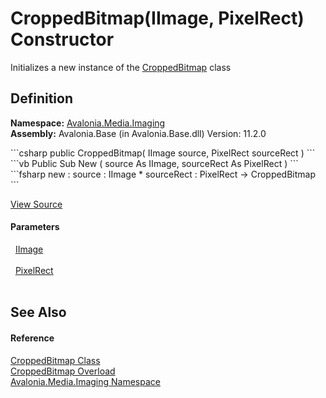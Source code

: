 # CroppedBitmap(IImage, PixelRect) Constructor


Initializes a new instance of the <a href="T_Avalonia_Media_Imaging_CroppedBitmap">CroppedBitmap</a> class



## Definition
**Namespace:** <a href="N_Avalonia_Media_Imaging">Avalonia.Media.Imaging</a>  
**Assembly:** Avalonia.Base (in Avalonia.Base.dll) Version: 11.2.0

<Tabs groupId="api-code-preview">
<TabItem value="csharp" label="C#">
```csharp
public CroppedBitmap(
	IImage source,
	PixelRect sourceRect
)
```
</TabItem>
<TabItem value="vb" label="VB">
```vb
Public Sub New ( 
	source As IImage,
	sourceRect As PixelRect
)
```
</TabItem>
<TabItem value="fsharp" label="F#">
```fsharp
new : 
        source : IImage * 
        sourceRect : PixelRect -> CroppedBitmap
```
</TabItem>
</Tabs>



<a href="https://github.com/AvaloniaUI/Avalonia/tree/master/src/Avalonia.Base/Media/Imaging/CroppedBitmap.cs#L53" title="View the source code">View Source</a>



#### Parameters
<dl><dt>  <a href="T_Avalonia_Media_IImage">IImage</a></dt><dd> </dd><dt>  <a href="T_Avalonia_PixelRect">PixelRect</a></dt><dd> </dd></dl>

## See Also


#### Reference
<a href="T_Avalonia_Media_Imaging_CroppedBitmap">CroppedBitmap Class</a>  
<a href="Overload_Avalonia_Media_Imaging_CroppedBitmap__ctor">CroppedBitmap Overload</a>  
<a href="N_Avalonia_Media_Imaging">Avalonia.Media.Imaging Namespace</a>  
